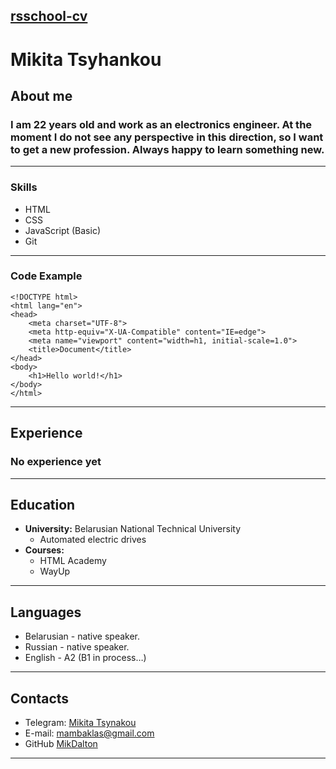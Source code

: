 ## [rsschool-cv](https://mikdalton.github.io/rsschool-cv/cv)
# **Mikita Tsyhankou**
## **About me**
### I am 22 years old and work as an electronics engineer. At the moment I do not see any perspective in this direction, so I want to get a new profession. Always happy to learn something new.
---
### **Skills**
* HTML
* CSS
* JavaScript (Basic)
* Git
---
### **Code Example**
```
<!DOCTYPE html>
<html lang="en">
<head>
    <meta charset="UTF-8">
    <meta http-equiv="X-UA-Compatible" content="IE=edge">
    <meta name="viewport" content="width=h1, initial-scale=1.0">
    <title>Document</title>
</head>
<body>
    <h1>Hello world!</h1>
</body>
</html>
```
---
## **Experience**
### No experience yet
---
## Education
* **University:** Belarusian National Technical University
    + Automated electric drives
* **Courses:**
    * HTML Academy
    * WayUp
---
## **Languages**
* Belarusian - native speaker.
* Russian - native speaker.
* English - A2 (B1 in process…)
---
## **Contacts**
* Telegram: [Mikita Tsynakou](https://t.me/mikdalton)
* E-mail: mambaklas@gmail.com
* GitHub [MikDalton ](https://github.com/MikDalton)
---
